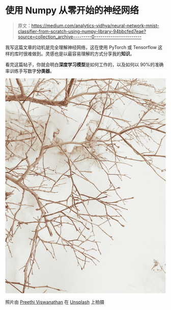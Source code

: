 # 使用 Numpy 从零开始的神经网络

> 原文：<https://medium.com/analytics-vidhya/neural-network-mnist-classifier-from-scratch-using-numpy-library-94bbcfed7eae?source=collection_archive---------0----------------------->

我写这篇文章的动机是完全理解神经网络，这在使用 PyTorch 或 Tensorflow 这样的库时很难做到。灵感也是以最容易理解的方式分享我的**知识**。

看完这篇帖子，你就会明白**深度学习模型**是如何工作的，以及如何以 90%的准确率训练手写数字**分类器**。

![](img/e9e77cb3a4bbac89a036487fa0737b4d.png)

照片由 [Preethi Viswanathan](https://unsplash.com/@sallybrad2016?utm_source=medium&utm_medium=referral) 在 [Unsplash](https://unsplash.com?utm_source=medium&utm_medium=referral) 上拍摄
